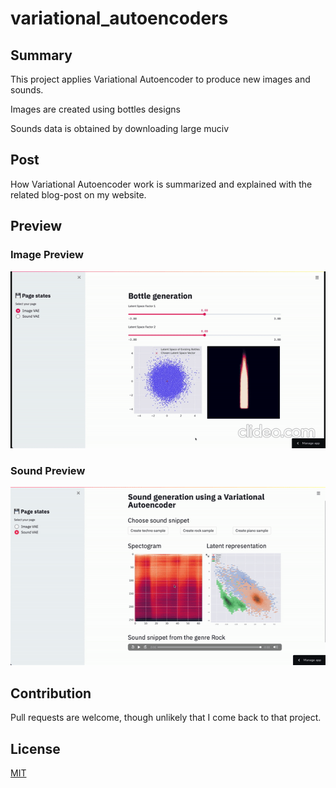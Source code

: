 # variational_autoencoders

## Summary

This project applies Variational Autoencoder to produce new images and sounds.

Images are created using bottles designs

Sounds data is obtained by downloading large muciv

## Post

How Variational Autoencoder work is summarized and explained with the related blog-post on my website.

## Preview

### Image Preview

![Image Preview](./reports/gif/image.gif)

### Sound Preview

![Sound Preview](./reports/gif/sound.gif)

## Contribution

Pull requests are welcome, though unlikely that I come back to that project.

## License
[MIT](https://choosealicense.com/licenses/mit/)